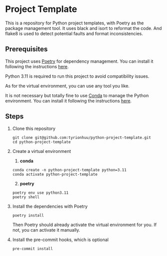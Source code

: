 # Project Template

This is a repository for Python project templates, with Poetry as the package management tool.
It uses black and isort to reformat the code. And flake8 is used to detect potential faults and format inconsistencies.

## Prerequisites

This project uses [Poetry](https://python-poetry.org/) for dependency management. You can install it following the instructions [here](https://python-poetry.org/docs/#installation).

Python 3.11 is required to run this project to avoid compatibility issues.

As for the virtual environment, you can use any tool you like.

It is not necessary but totally fine to use [Conda](https://docs.conda.io/en/latest/) to manage the Python environment. You can install it following the instructions [here](https://docs.conda.io/en/latest/miniconda.html).

## Steps

1. Clone this repository

    ``` shell
    git clone git@github.com:tyrionhuu/python-project-template.git
    cd python-project-template
    ```

2. Create a virtual environment

   1. **conda**
   
    ``` shell
    conda create -n python-project-template python=3.11
    conda activate python-project-template
    ```
   
   2. **poetry**
   
    ``` shell
    poetry env use python3.11
    poetry shell
    ```
   
3. Install the dependencies with Poetry

    ``` shell
    poetry install
    ```

    Then Poetry should already activate the virtual environment for you. If not, you can activate it manually.

4. Install the pre-commit hooks, which is optional

    ``` shell
    pre-commit install
    ```
